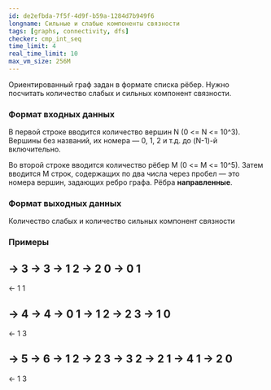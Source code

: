 ```yaml
---
id: de2efbda-7f5f-4d9f-b59a-1284d7b949f6
longname: Сильные и слабые компоненты связности
tags: [graphs, connectivity, dfs]
checker: cmp_int_seq
time_limit: 4
real_time_limit: 10
max_vm_size: 256M
---
```


Ориентированный граф задан в формате списка рёбер. Нужно посчитать количество слабых и сильных компонент связности.

### Формат входных данных

В первой строке вводится количество вершин N (0 <= N <= 10^3). Вершины без названий, их номера — 0, 1, 2 и т.д. до (N-1)-й включительно.

Во второй строке вводится количество рёбер M (0 <= M <= 10^5). Затем вводится M строк, содержащих по два числа через пробел — это номера вершин, задающих ребро графа. Рёбра **направленные**.

### Формат выходных данных

Количество слабых и количество сильных компонент связности

### Примеры

-> 3
-> 3
-> 1 2
-> 2 0
-> 0 1
--
<- 1 1


-> 4
-> 4
-> 0 1
-> 1 2
-> 2 3
-> 1 0
--
<- 1 3


-> 5
-> 6
-> 1 2
-> 2 3
-> 3 2
-> 2 1
-> 4 1
-> 2 0
--
<- 1 3

